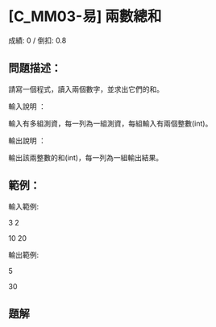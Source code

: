 # [C_MM03-易] 兩數總和
成績: 0 / 倒扣: 0.8

## 問題描述：

請寫一個程式，讀入兩個數字，並求出它們的和。

輸入說明 ：

輸入有多組測資，每一列為一組測資，每組輸入有兩個整數(int)。

輸出說明 ：

輸出該兩整數的和(int)，每一列為一組輸出結果。

## 範例：

輸入範例:

3 2

10 20 

輸出範例:

5

30

## 題解
```markdown

```
